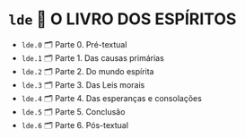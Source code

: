 # `lde` 📔 O LIVRO DOS ESPÍRITOS

 - `lde.0` 🗂️ Parte 0. Pré-textual 
 - `lde.1` 🗂️ Parte 1. Das causas primárias
 - `lde.2` 🗂️ Parte 2. Do mundo espírita
 - `lde.3` 🗂️ Parte 3. Das Leis morais
 - `lde.4` 🗂️ Parte 4. Das esperanças e consolações
 - `lde.5` 🗂️ Parte 5. Conclusão
 - `lde.6` 🗂️ Parte 6. Pós-textual
